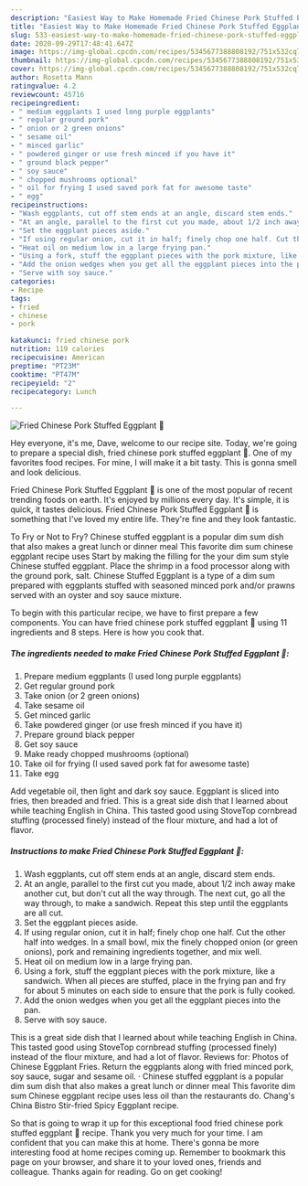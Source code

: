 ```yaml
---
description: "Easiest Way to Make Homemade Fried Chinese Pork Stuffed Eggplant 🍆"
title: "Easiest Way to Make Homemade Fried Chinese Pork Stuffed Eggplant 🍆"
slug: 533-easiest-way-to-make-homemade-fried-chinese-pork-stuffed-eggplant
date: 2020-09-29T17:48:41.647Z
image: https://img-global.cpcdn.com/recipes/5345677388808192/751x532cq70/fried-chinese-pork-stuffed-eggplant-🍆-recipe-main-photo.jpg
thumbnail: https://img-global.cpcdn.com/recipes/5345677388808192/751x532cq70/fried-chinese-pork-stuffed-eggplant-🍆-recipe-main-photo.jpg
cover: https://img-global.cpcdn.com/recipes/5345677388808192/751x532cq70/fried-chinese-pork-stuffed-eggplant-🍆-recipe-main-photo.jpg
author: Rosetta Mann
ratingvalue: 4.2
reviewcount: 45716
recipeingredient:
- " medium eggplants I used long purple eggplants"
- " regular ground pork"
- " onion or 2 green onions"
- " sesame oil"
- " minced garlic"
- " powdered ginger or use fresh minced if you have it"
- " ground black pepper"
- " soy sauce"
- " chopped mushrooms optional"
- " oil for frying I used saved pork fat for awesome taste"
- " egg"
recipeinstructions:
- "Wash eggplants, cut off stem ends at an angle, discard stem ends."
- "At an angle, parallel to the first cut you made, about 1/2 inch away make another cut, but don&#39;t cut all the way through. The next cut, go all the way through, to make a sandwich. Repeat this step until the eggplants are all cut."
- "Set the eggplant pieces aside."
- "If using regular onion, cut it in half; finely chop one half. Cut the other half into wedges. In a small bowl, mix the finely chopped onion (or green onions), pork and remaining ingredients together, and mix well."
- "Heat oil on medium low in a large frying pan."
- "Using a fork, stuff the eggplant pieces with the pork mixture, like a sandwich. When all pieces are stuffed, place in the frying pan and fry for about 5 minutes on each side to ensure that the pork is fully cooked."
- "Add the onion wedges when you get all the eggplant pieces into the pan."
- "Serve with soy sauce."
categories:
- Recipe
tags:
- fried
- chinese
- pork

katakunci: fried chinese pork 
nutrition: 119 calories
recipecuisine: American
preptime: "PT23M"
cooktime: "PT47M"
recipeyield: "2"
recipecategory: Lunch

---
```



![Fried Chinese Pork Stuffed Eggplant 🍆](https://img-global.cpcdn.com/recipes/5345677388808192/751x532cq70/fried-chinese-pork-stuffed-eggplant-🍆-recipe-main-photo.jpg)

Hey everyone, it's me, Dave, welcome to our recipe site. Today, we're going to prepare a special dish, fried chinese pork stuffed eggplant 🍆. One of my favorites food recipes. For mine, I will make it a bit tasty. This is gonna smell and look delicious.

Fried Chinese Pork Stuffed Eggplant 🍆 is one of the most popular of recent trending foods on earth. It's enjoyed by millions every day. It's simple, it is quick, it tastes delicious. Fried Chinese Pork Stuffed Eggplant 🍆 is something that I've loved my entire life. They're fine and they look fantastic.

To Fry or Not to Fry? Chinese stuffed eggplant is a popular dim sum dish that also makes a great lunch or dinner meal This favorite dim sum chinese eggplant recipe uses Start by making the filling for the your dim sum style Chinese stuffed eggplant. Place the shrimp in a food processor along with the ground pork, salt. Chinese Stuffed Eggplant is a type of a dim sum prepared with eggplants stuffed with seasoned minced pork and/or prawns served with an oyster and soy sauce mixture.


To begin with this particular recipe, we have to first prepare a few components. You can have fried chinese pork stuffed eggplant 🍆 using 11 ingredients and 8 steps. Here is how you cook that.

<!--inarticleads1-->

##### The ingredients needed to make Fried Chinese Pork Stuffed Eggplant 🍆:

1. Prepare  medium eggplants (I used long purple eggplants)
1. Get  regular ground pork
1. Take  onion (or 2 green onions)
1. Take  sesame oil
1. Get  minced garlic
1. Take  powdered ginger (or use fresh minced if you have it)
1. Prepare  ground black pepper
1. Get  soy sauce
1. Make ready  chopped mushrooms (optional)
1. Take  oil for frying (I used saved pork fat for awesome taste)
1. Take  egg


Add vegetable oil, then light and dark soy sauce. Eggplant is sliced into fries, then breaded and fried. This is a great side dish that I learned about while teaching English in China. This tasted good using StoveTop cornbread stuffing (processed finely) instead of the flour mixture, and had a lot of flavor. 

<!--inarticleads2-->

##### Instructions to make Fried Chinese Pork Stuffed Eggplant 🍆:

1. Wash eggplants, cut off stem ends at an angle, discard stem ends.
1. At an angle, parallel to the first cut you made, about 1/2 inch away make another cut, but don&#39;t cut all the way through. The next cut, go all the way through, to make a sandwich. Repeat this step until the eggplants are all cut.
1. Set the eggplant pieces aside.
1. If using regular onion, cut it in half; finely chop one half. Cut the other half into wedges. In a small bowl, mix the finely chopped onion (or green onions), pork and remaining ingredients together, and mix well.
1. Heat oil on medium low in a large frying pan.
1. Using a fork, stuff the eggplant pieces with the pork mixture, like a sandwich. When all pieces are stuffed, place in the frying pan and fry for about 5 minutes on each side to ensure that the pork is fully cooked.
1. Add the onion wedges when you get all the eggplant pieces into the pan.
1. Serve with soy sauce.


This is a great side dish that I learned about while teaching English in China. This tasted good using StoveTop cornbread stuffing (processed finely) instead of the flour mixture, and had a lot of flavor. Reviews for: Photos of Chinese Eggplant Fries. Return the eggplants along with fried minced pork, soy sauce, sugar and sesame oil. · Chinese stuffed eggplant is a popular dim sum dish that also makes a great lunch or dinner meal This favorite dim sum Chinese eggplant recipe uses less oil than the restaurants do. Chang&#39;s China Bistro Stir-fried Spicy Eggplant recipe. 

So that is going to wrap it up for this exceptional food fried chinese pork stuffed eggplant 🍆 recipe. Thank you very much for your time. I am confident that you can make this at home. There's gonna be more interesting food at home recipes coming up. Remember to bookmark this page on your browser, and share it to your loved ones, friends and colleague. Thanks again for reading. Go on get cooking!
